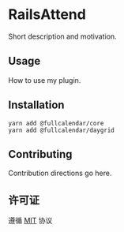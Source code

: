 # RailsAttend
Short description and motivation.

## Usage
How to use my plugin.

## Installation
```
yarn add @fullcalendar/core
yarn add @fullcalendar/daygrid
```

## Contributing
Contribution directions go here.

## 许可证
遵循 [MIT](https://opensource.org/licenses/MIT) 协议
